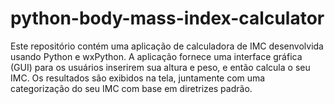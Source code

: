 # python-body-mass-index-calculator
Este repositório contém uma aplicação de calculadora de IMC desenvolvida usando Python e wxPython. A aplicação fornece uma interface gráfica (GUI) para os usuários inserirem sua altura e peso, e então calcula o seu IMC. Os resultados são exibidos na tela, juntamente com uma categorização do seu IMC com base em diretrizes padrão.
